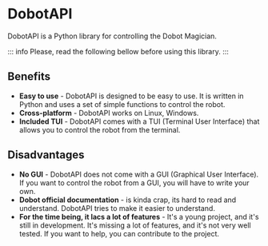 # DobotAPI

DobotAPI is a Python library for controlling the Dobot Magician.

::: info
Please, read the following bellow before using this library.
:::

## Benefits

- **Easy to use** - DobotAPI is designed to be easy to use. It is
  written in Python and uses a set of simple functions to control the robot.
- **Cross-platform** - DobotAPI works on Linux, Windows.
- **Included TUI** - DobotAPI comes with a TUI (Terminal User Interface)
  that allows you to control the robot from the terminal.

## Disadvantages

- **No GUI** - DobotAPI does not come with a GUI (Graphical User Interface).
  If you want to control the robot from a GUI, you will have to write your own.
- **Dobot official documentation** - is kinda crap, its hard to read and
  understand. DobotAPI tries to make it easier to understand.
- **For the time being, it lacs a lot of features** - It's a young project,
  and it's still in development. It's missing a lot of features, and it's
  not very well tested. If you want to help, you can contribute to the
  project.
